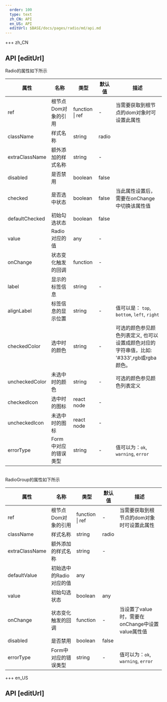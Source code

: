 ```yaml
---   
  order: 100
  type: text
  zh_CN: API
  en_US: API
  editUrl: $BASE/docs/pages/radio/md/api.md
---      
```


+++  zh_CN
## API [editUrl]       
Radio的属性如下所示    


| 属性 | 名称 | 类型 | 默认值 | 描述 |
| --- | --- | --- | --- | --- |
| ref | 根节点Dom对象的引用 | function \| ref | - | 当需要获取到根节点的dom对象时可设置此属性 |
| className | 样式名称 | string | radio |  |
| extraClassName | 额外添加的样式名称 | string | - |  |
| disabled | 是否禁用 | boolean | false |  |
| checked | 是否选中状态 | boolean | false | 当此属性设置后，需要在onChange中切换该属性值 |
| defaultChecked | 初始勾选状态 | boolean | false |  |
| value | Radio对应的值 | any | - |  |
| onChange | 状态变化触发的回调 | function | - |  |
| label | 显示的标签信息 | string | - |  |
| alignLabel | 标签信息的显示位置 | string | - | 值可以是： <Code>top</Code>, <Code>bottom</Code>, <Code>left</Code>, <Code>right</Code> |
| checkedColor | 选中时的颜色 | string | - | 可选的颜色参见颜色列表定义, 也可以设置成颜色对应的字符串值，比如: '#333',rgb或rgba颜色。 |
| uncheckedColor | 未选中时的颜色 | string | - | 可选的颜色参见颜色列表定义 |
| checkedIcon | 选中时的图标 | react node | - |  |
| uncheckedIcon | 未选中时的图标 | react node | - |  |
| errorType | Form中对应的错误类型 | string | - | 值可以为：<Code>ok</Code>, <Code>warning</Code>, <Code>error</Code> |

<br/>
RadioGroup的属性如下所示    


| 属性 | 名称 | 类型 | 默认值 | 描述 |
| --- | --- | --- | --- | --- |
| ref | 根节点Dom对象的引用 | function \| ref | - | 当需要获取到根节点的dom对象时可设置此属性 |
| className | 样式名称 | string | radio |  |
| extraClassName | 额外添加的样式名称 | string | - |  |
| defaultValue | 初始选中的Radio对应的值 | any |  |  |
| value | 初始勾选状态 | boolean | any |  |
| onChange | 状态变化触发的回调 | function | - | 当设置了value时，需要在onChange中设置value属性值 |
| disabled | 是否禁用 | boolean | false |  |
| errorType | Form中对应的错误类型 | string | - | 值可以为：<Code>ok</Code>, <Code>warning</Code>, <Code>error</Code> |

+++ en_US
## API [editUrl]     


